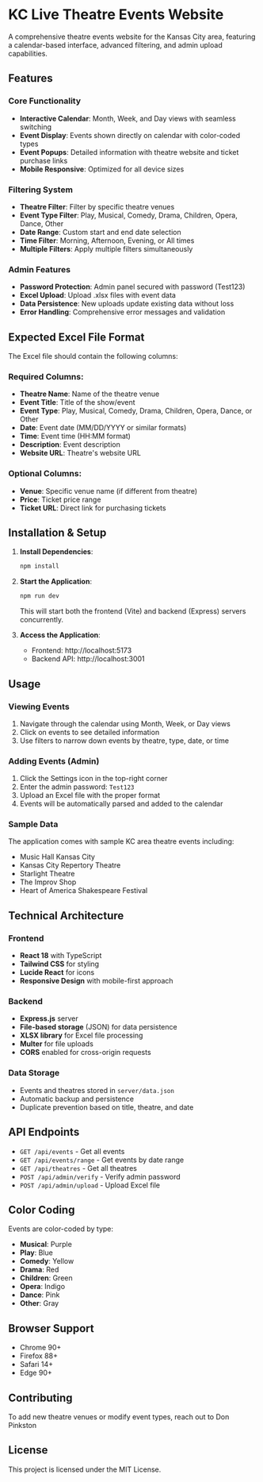 # KC Live Theatre Events Website

A comprehensive theatre events website for the Kansas City area, featuring a calendar-based interface, advanced filtering, and admin upload capabilities.

## Features

### Core Functionality
- **Interactive Calendar**: Month, Week, and Day views with seamless switching
- **Event Display**: Events shown directly on calendar with color-coded types
- **Event Popups**: Detailed information with theatre website and ticket purchase links
- **Mobile Responsive**: Optimized for all device sizes

### Filtering System
- **Theatre Filter**: Filter by specific theatre venues
- **Event Type Filter**: Play, Musical, Comedy, Drama, Children, Opera, Dance, Other
- **Date Range**: Custom start and end date selection
- **Time Filter**: Morning, Afternoon, Evening, or All times
- **Multiple Filters**: Apply multiple filters simultaneously

### Admin Features
- **Password Protection**: Admin panel secured with password (Test123)
- **Excel Upload**: Upload .xlsx files with event data
- **Data Persistence**: New uploads update existing data without loss
- **Error Handling**: Comprehensive error messages and validation

## Expected Excel File Format

The Excel file should contain the following columns:

### Required Columns:
- **Theatre Name**: Name of the theatre venue
- **Event Title**: Title of the show/event
- **Event Type**: Play, Musical, Comedy, Drama, Children, Opera, Dance, or Other
- **Date**: Event date (MM/DD/YYYY or similar formats)
- **Time**: Event time (HH:MM format)
- **Description**: Event description
- **Website URL**: Theatre's website URL

### Optional Columns:
- **Venue**: Specific venue name (if different from theatre)
- **Price**: Ticket price range
- **Ticket URL**: Direct link for purchasing tickets

## Installation & Setup

1. **Install Dependencies**:
   ```bash
   npm install
   ```

2. **Start the Application**:
   ```bash
   npm run dev
   ```
   This will start both the frontend (Vite) and backend (Express) servers concurrently.

3. **Access the Application**:
   - Frontend: http://localhost:5173
   - Backend API: http://localhost:3001

## Usage

### Viewing Events
1. Navigate through the calendar using Month, Week, or Day views
2. Click on events to see detailed information
3. Use filters to narrow down events by theatre, type, date, or time

### Adding Events (Admin)
1. Click the Settings icon in the top-right corner
2. Enter the admin password: `Test123`
3. Upload an Excel file with the proper format
4. Events will be automatically parsed and added to the calendar

### Sample Data
The application comes with sample KC area theatre events including:
- Music Hall Kansas City
- Kansas City Repertory Theatre  
- Starlight Theatre
- The Improv Shop
- Heart of America Shakespeare Festival

## Technical Architecture

### Frontend
- **React 18** with TypeScript
- **Tailwind CSS** for styling
- **Lucide React** for icons
- **Responsive Design** with mobile-first approach

### Backend
- **Express.js** server
- **File-based storage** (JSON) for data persistence
- **XLSX library** for Excel file processing
- **Multer** for file uploads
- **CORS** enabled for cross-origin requests

### Data Storage
- Events and theatres stored in `server/data.json`
- Automatic backup and persistence
- Duplicate prevention based on title, theatre, and date

## API Endpoints

- `GET /api/events` - Get all events
- `GET /api/events/range` - Get events by date range
- `GET /api/theatres` - Get all theatres
- `POST /api/admin/verify` - Verify admin password
- `POST /api/admin/upload` - Upload Excel file

## Color Coding

Events are color-coded by type:
- **Musical**: Purple
- **Play**: Blue  
- **Comedy**: Yellow
- **Drama**: Red
- **Children**: Green
- **Opera**: Indigo
- **Dance**: Pink
- **Other**: Gray

## Browser Support

- Chrome 90+
- Firefox 88+
- Safari 14+
- Edge 90+

## Contributing

To add new theatre venues or modify event types, reach out to Don Pinkston

## License

This project is licensed under the MIT License.
